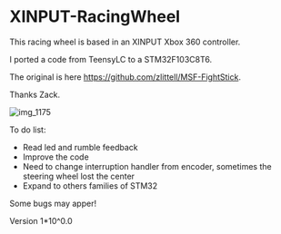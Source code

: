 # XINPUT-RacingWheel

This racing wheel is based in an XINPUT Xbox 360 controller.

I ported a code from TeensyLC to a STM32F103C8T6.

The original is here https://github.com/zlittell/MSF-FightStick.

Thanks Zack.

![img_1175](https://cloud.githubusercontent.com/assets/17488425/22621683/a518770a-eb10-11e6-9fed-834b1cdd1bd9.JPG)

To do list:
* Read led and rumble feedback
* Improve the code
* Need to change interruption handler from encoder, sometimes the steering wheel lost the center
* Expand to others families of STM32

Some bugs may apper!

Version 1*10^0.0
